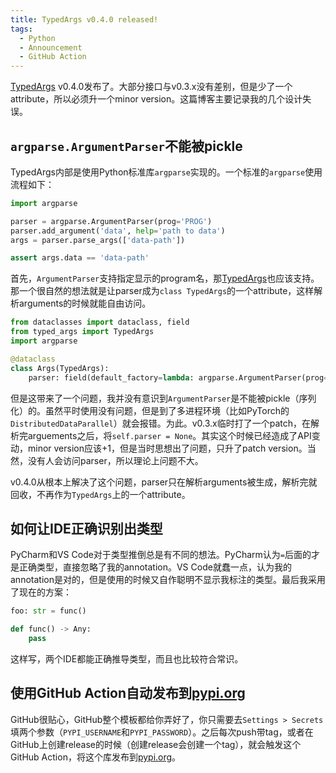 ```yaml
---
title: TypedArgs v0.4.0 released!
tags:
  - Python
  - Announcement
  - GitHub Action
---
```


[TypedArgs] v0.4.0发布了。大部分接口与v0.3.x没有差别，但是少了一个attribute，所以必须升一个minor version。这篇博客主要记录我的几个设计失误。

## `argparse.ArgumentParser`不能被pickle

TypedArgs内部是使用Python标准库`argparse`实现的。一个标准的`argparse`使用流程如下：

```python
import argparse

parser = argparse.ArgumentParser(prog='PROG')
parser.add_argument('data', help='path to data')
args = parser.parse_args(['data-path'])

assert args.data == 'data-path'
```

首先，`ArgumentParser`支持指定显示的program名，那[TypedArgs]也应该支持。那一个很自然的想法就是让parser成为`class TypedArgs`的一个attribute，这样解析arguments的时候就能自由访问。

```python
from dataclasses import dataclass, field
from typed_args import TypedArgs
import argparse

@dataclass
class Args(TypedArgs):
    parser: field(default_factory=lambda: argparse.ArgumentParser(prog='PROG'))
```

但是这带来了一个问题，我并没有意识到`ArgumentParser`是不能被pickle（序列化）的。虽然平时使用没有问题，但是到了多进程环境（比如PyTorch的`DistributedDataParallel`）就会报错。为此。v0.3.x临时打了一个patch，在解析完arguements之后，将`self.parser = None`。其实这个时候已经造成了API变动，minor version应该+1，但是当时思想出了问题，只升了patch version。当然，没有人会访问parser，所以理论上问题不大。

v0.4.0从根本上解决了这个问题，parser只在解析arguments被生成，解析完就回收，不再作为`TypedArgs`上的一个attribute。

## 如何让IDE正确识别出类型

PyCharm和VS Code对于类型推倒总是有不同的想法。PyCharm认为`=`后面的才是正确类型，直接忽略了我的annotation。VS Code就蠢一点，认为我的annotation是对的，但是使用的时候又自作聪明不显示我标注的类型。最后我采用了现在的方案：

```python
foo: str = func()

def func() -> Any:
    pass
```

这样写，两个IDE都能正确推导类型，而且也比较符合常识。

## 使用GitHub Action自动发布到[pypi.org]

GitHub很贴心，GitHub整个模板都给你弄好了，你只需要去`Settings > Secrets`填两个参数（`PYPI_USERNAME`和`PYPI_PASSWORD`）。之后每次push带tag，或者在GitHub上创建release的时候（创建release会创建一个tag），就会触发这个GitHub Action，将这个库发布到[pypi.org]。


[TypedArgs]: (https://github.com/SunDoge/typed-args)
[pypi.org]: (https://pypi.org/)